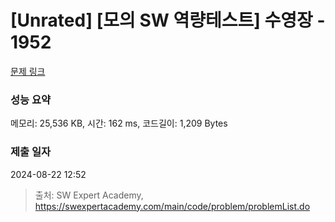 # [Unrated] [모의 SW 역량테스트] 수영장 - 1952 

[문제 링크](https://swexpertacademy.com/main/code/problem/problemDetail.do?contestProbId=AV5PpFQaAQMDFAUq) 

### 성능 요약

메모리: 25,536 KB, 시간: 162 ms, 코드길이: 1,209 Bytes

### 제출 일자

2024-08-22 12:52



> 출처: SW Expert Academy, https://swexpertacademy.com/main/code/problem/problemList.do